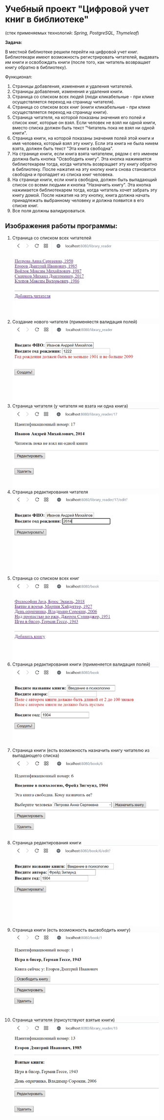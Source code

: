 # Учебный проект "Цифровой учет книг в библиотеке"
(стек применяемых технологий: *Spring, PostgreSQL, Thymeleaf*)

**Задача:**

В местной библиотеке решили перейти на цифровой учет книг. Библиотекари имеют возможность регистрировать читателей, выдавать им книги и освобождать книги (после того, как читатель возвращает книгу обратно в библиотеку).

Функционал:
1) Страницы добавления, изменения и удаления читателей.
2) Страницы добавления, изменения и удаления книги.
3) Страница со списком всех людей (люди кликабельные - при клике осуществляется переход на страницу читателя).
4) Страница со списком всех книг (книги кликабельные - при клике осуществляется переход на страницу книги).
5) Страница читателя, на которой показаны значения его полей и список книг, которые он взял. Если человек не взял ни одной книги, вместо списка должен быть текст "Читатель пока не взял ни одной книги".
6) Страница книги, на которой показаны значения полей этой книги и имя человека, который взял эту книгу. Если эта книга не была никем взята, должен быть текст "Эта книга свободна".
7) На странице книги, если книга взята читателем, рядом с его именем должна быть кнопка "Освободить книгу". Эта кнопка нажимается библиотекарем тогда, когда читатель возвращает эту книгу обратно в библиотеку. После нажатия на эту кнопку книга снова становится свободна и пропадает из списка книг человека.
8) На странице книги, если книга свободна, должен быть выпадающий список со всеми людьми и кнопка "Назначить книгу". Эта кнопка нажимается библиотекарем тогда, когда читатель хочет забрать эту книгу домой. После нажатия на эту кнопку, книга должна начать принадлежать выбранному человеку и должна появится в его списке книг.
9) Все поля должны валидироваться.

## Изображения работы программы:
1. Страница со списком всех читателей
![](./screenshots/001.jpg)
2. Создание нового читателя (применяестя валидация полей)
![](./screenshots/002.jpg)
3. Страница читателя (у читателя не взата ни одна книга)
![](./screenshots/003.jpg)
4. Страница редактирования читателя
![](./screenshots/004.jpg)
5. Страница со списком всех книг
![](./screenshots/005.jpg)
6. Страница редактирования книги (применяется валидация полей)
![](./screenshots/006.jpg)
7. Страница книги (есть возможность назначить книгу читателю из выпадающего списка)
![](./screenshots/007.jpg)
8. Страница редактирования книги
![](./screenshots/008.jpg)
9. Страница книги (есть возможность высвободить книгу)
![](./screenshots/009.jpg)
10. Страница читателя (присутствуют взятые книги)
![](./screenshots/010.jpg)